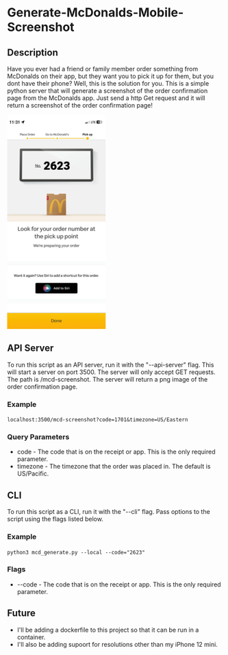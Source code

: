 # Generate-McDonalds-Mobile-Screenshot

## Description
Have you ever had a friend or family member order something from McDonalds on their app, but they want you to pick it up for them, but you dont have their phone? Well, this is the solution for you. This is a simple python server that will generate a screenshot of the order confirmation page from the McDonalds app. Just send a http Get request and it will return a screenshot of the order confirmation page!

<img src="mcd_example_screenshot.jpg" height="500">

## API Server
To run this script as an API server, run it with the "--api-server" flag. This will start a server on port 3500. The server will only accept GET requests. The path is /mcd-screenshot. The server will return a png image of the order confirmation page.

### Example
```localhost:3500/mcd-screenshot?code=1701&timezone=US/Eastern```

### Query Parameters
* code - The code that is on the receipt or app. This is the only required parameter.
* timezone - The timezone that the order was placed in. The default is US/Pacific.

## CLI
To run this script as a CLI, run it with the "--cli" flag. Pass options to the script using the flags listed below.

### Example
```python3 mcd_generate.py --local --code="2623"```

### Flags
* --code - The code that is on the receipt or app. This is the only required parameter.

## Future
* I'll be adding a dockerfile to this project so that it can be run in a container.
* I'll also be adding supoort for resolutions other than my iPhone 12 mini.